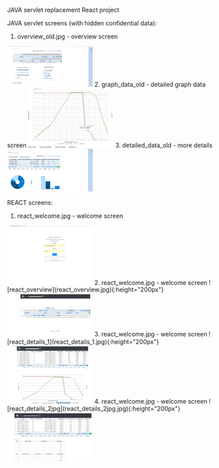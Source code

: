 JAVA servlet replacement React project

JAVA servlet screens (with hidden confidential data):
1. overview_old.jpg       - overview screen
<img src="https://github.com/indbs/frontend/blob/github/overview_old.jpg" width="200">
2. graph_data_old         - detailed graph data screen
<img src="https://github.com/indbs/frontend/blob/github/graph_data_old.jpg" width="200">
3. detailed_data_old      - more details
<img src="https://github.com/indbs/frontend/blob/github/detailed_data_old.jpg" width="200">

REACT screens:
1. react_welcome.jpg       - welcome screen
<img src="https://github.com/indbs/frontend/blob/github/react_welcome.jpg" width="200">
2. react_welcome.jpg       - welcome screen
![react_overview](react_overview.jpg){:height="200px"}
<img src="https://github.com/indbs/frontend/blob/github/react_overview.jpg" width="200">
3. react_welcome.jpg       - welcome screen
![react_details_1](react_details_1.jpg){:height="200px"}
<img src="https://github.com/indbs/frontend/blob/github/react_details_1.jpg" width="200">
4. react_welcome.jpg       - welcome screen
![react_details_2jpg](react_details_2jpg.jpg){:height="200px"}
<img src="https://github.com/indbs/frontend/blob/github/react_details_2jpg.jpg" width="200">
